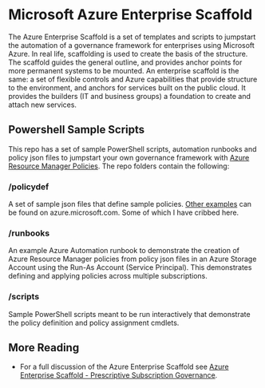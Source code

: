 # Microsoft Azure Enterprise Scaffold
The Azure Enterprise Scaffold is a set of templates and scripts to jumpstart the automation of a governance framework for enterprises using Microsoft Azure. In real life, scaffolding is used to create the basis of the structure. The scaffold guides the general outline, and provides anchor points for more permanent systems to be mounted. An enterprise scaffold is the same: a set of flexible controls and Azure capabilities that provide structure to the environment, and anchors for services built on the public cloud. It provides the builders (IT and business groups) a foundation to create and attach new services. 

## Powershell Sample Scripts
This repo has a set of sample PowerShell scripts, automation runbooks and policy json files to jumpstart your own governance framework with [Azure Resource Manager Policies](https://docs.microsoft.com/en-us/azure/azure-resource-manager/resource-manager-policy). The repo folders contain the following:
### /policydef
A set of sample json files that define sample policies. [Other examples](https://docs.microsoft.com/en-us/azure/azure-resource-manager/resource-manager-policy#policy-definition-examples) can be found on azure.microsoft.com. Some of which I have cribbed here.
### /runbooks
An example Azure Automation runbook to demonstrate the creation of Azure Resource Manager policies from policy json files in an Azure Storage Account using the Run-As Account (Service Principal). This demonstrates defining and applying policies across multiple subscriptions.
### /scripts
Sample PowerShell scripts meant to be run interactively that demonstrate the policy definition and policy assignment cmdlets.
## More Reading
* For a full discussion of the Azure Enterprise Scaffold see [Azure Enterprise Scaffold - Prescriptive Subscription Governance](https://azure.microsoft.com/en-us/documentation/articles/resource-manager-subscription-governance/).
